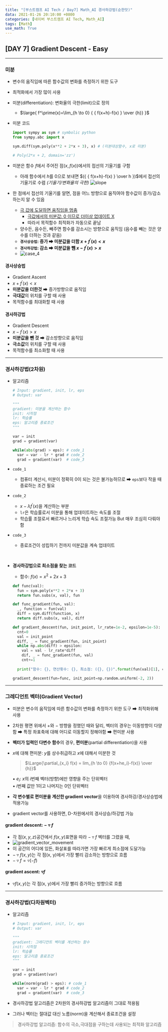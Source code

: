 ```yaml
---
title: "[부스트캠프 AI Tech / Day7] Math_AI 경사하강법(순한맛)"
data: 2021-01-26 20:10:00 +0800
categories: [네이버 부스트캠프 AI Tech, Math_AI]
tags: [Math]
use_math: True
---
```



## **[DAY 7] Gradient Descent - Easy**

---

### **미분**

- 변수의 움직임에 따른 함수값의 변화를 측정하기 위한 도구
- 최적화에서 가장 많이 사용
- 미분(differentiation): 변화율의 극한(limit)으로 정의
  - $\large{ f^\prime(x)=\lim_{h \to 0} { { f(x+h)-f(x) } \over {h}} }$
- 미분 코드
  
  ```python
  import sympy as sym # symbolic python
  from sympy.abc import x

  sym.diff(sym.poly(x**2 + 2*x + 3), x) # (미분대상함수, x로 미분)

  # Poly(2*x + 2, domain='zz')
  ```

- 미분은 함수 $f$에서 주어진 점$(x, f(x))$에서의 접선의 기울기를 구함
  - 아래 함수에서 $h$를 $0$으로 보내면 $({ { f(x+h)-f(x) } \over h })$에서 접선의 기울기로 수렴 *(기울기/변화율의 극한)*
  ![slope](/assets/img/sources/2021-01-27-01-08-40.png)
- 한 점에서 접선의 기울기를 알면, 점을 어느 방향으로 움직여야 함수값이 증가/감소하는지 알 수 있음
  - <u>극 값에 도달하면 움직임을 멈춤</u>
    - <u>극값에서의 미분값: $0$ 이므로 더이상 없데이트 X</u>
    - 따라서 목적함수 최적화가 자동으로 끝남
  - 양수든, 음수든, 빼주면 함수를 감소시는 방향으로 움직임 (음수를 빼는 것은 양수를 더하는 것과 같음)
  - **`경사상승법`: 증가 ➡ 미분값을 더함 $x+f^\prime(x) < x$**
  - **`경사하강법`: 감소 ➡ 미분값을 뺌 $x-f^\prime(x) > x$**
  - ![case_4](/assets/img/sources/2021-01-27-01-19-43.png)

#### **경사상승법**

- Gradient Ascent
- $x+f^\prime(x) < x$
- **미분값을 더한것** ➡ 증가방향으로 움직임
- **극대값**의 위치를 구할 때 사용
- 목적함수를 최대화할 때 사용

#### **경사하강법**

- Gradient Descent
- $x-f^\prime(x) > x$
- **미분값을 뺀 것** ➡ 감소방향으로 움직임
- **극소값**의 위치를 구할 때 사용
- 목적함수를 최소화할 때 사용

---

### **경사하강법(2차원)**

- 알고리즘
  
  ```python
  # Input: gradient, init, lr, eps
  # Output: var

  """
  gradient: 미분을 계산하는 함수
  init: 시작점
  lr: 학습률
  eps: 알고리즘 종료조건
  """

  var = init
  grad = gradient(var)

  while(abs(grad) > eps): # code_1
    var = var - lr * grad # code_2
    grad = gradient(var)  # code_3
  ```

- `code_1`
  - 컴퓨터 계산시, 미분이 정확히 $0$이 되는 것은 불가능하므로 ➡ `eps`보다 작을 때 종료하는 조건 필요
- `code_2`
  - $x-\lambda f^\prime(x)$을 계산하는 부분
  - `lr`은 학습률로서 미분을 통해 업데이트하는 속도를 조절
  - 학습률 조절로서 빠르거나 느리게 학습 속도 조절가능 But 매우 조심히 다뤄야함
- `code_3`
  - 종료조건이 성립하기 전까지 미분값을 계속 업데이트

<br>

- **경사하강법으로 최소점을 찾는 코드** 
  - 함수: $f(x)=x^2+2x+3$
  
  ```python
  def func(val):
    fun = sym.poly(x**2 + 2*x + 3)
    return fun.subs(x, val), fun

  def func_gradient(fun, val):
    _, function = fun(val)
    diff = sym.diff(function, x)
    return diff.subs(x, val), diff

  def gradient_descent(fun, init_point, lr_rate=1e-2, epsilon=1e-5):
    cnt=0
    val = init_point
    diff, _ = func_gradient(fun, init_point)
    while np.abs(diff) > epsilon:
      val = val - lr_rate*diff
      dif, _ = func_gradient(fun, val)
      cnt+=1
    
    print("함수: {}, 연산횟수: {}, 최소점: ({}, {})".format(fun(val)[1], cnt, val, fun(val)[0]))

  gradient_descent(fun=func, init_point=np.random.uniform(-2, 2))
  ```

---

### **그레디언트 벡터(Gradient Vector)**

- 미분은 변수의 움직임에 따른 함수값의 변화를 측정하기 위한 도구 ➡ 최적화위해 사용
- 2차원 평면 위에서 $+$와 $-$ 방향을 정했던 때와 달리, 벡터의 경우는 이동방향이 다양함 ➡ 특정 좌표축에 대해 어디로 이동할지 정해야함 ➡ 편미분 사용
- **벡터가 입력인 다변수 함수**의 경우, **편미분**(partial differentiation)을 사용
- $x$에 대해 편미분: $y$를 상수취급하고 $x$에 대해서 미분한 것

  > $\Large{\partial_{x_i} f(x) = lim_{h \to 0} {f(x+he_i)-f(x)} \over {h}}$

  >
  ▪ $e_i$: $x$의 $i$번째 벡터(방향)에만 영향을 주는 단위벡터  
  ▪ $i$번째 값만 1이고 나머지는 0인 단위벡터

- **각 변수별로 편미분을 계산한 gradient vector**을 이용하여 경사하강/경사상승법에 적용가능
- gradient vector를 사용하면, D-차원에서의 경사상승/하강법 가능

#### **gradient descent: $-\triangledown f$**

- 각 점$(x, y, z)$공간에서 $f(x, y)$표면을 따라 $-\triangledown f$ 벡터를 그렸을 때,
- ![gradient_vector_movement](/assets/img/sources/2021-01-27-02-15-26.png)
- 이 공간의 어디에 있든, 화살표를 따라가면 가장 빠르게 최소점에 도달가능
- $-\triangledown f(x, y)$는 각 점(x, y)에서 가장 빨리 감소하는 방향으로 흐름
- $-\triangledown f = \triangledown (-f)$

#### **gradient ascent: $\triangledown f$**

- $\triangledown f(x, y)$는 각 점(x, y)에서 가장 빨리 증가하는 방향으로 흐름

---

### **경사하강법(다차원벡터)**

- 알고리즘
  
  ```python
  # Input: gradient, init, lr, eps
  # Output: var

  """
  gradient: 그레디언트 벡터를 계산하는 함수
  init: 시작점
  lr: 학습률
  eps: 알고리즘 종료조건
  """

  var = init
  grad = gradient(var)

  while(norm(grad) > eps): # code_1
    var = var - lr * grad # code_2
    grad = gradient(var)  # code_3
  ```

- 경사하강법 알고리즘은 2차원의 경사하강법 알고리즘이 그대로 적용됨
- 그러나 벡터는 절대값 대신 노름(norm)을 계산해서 종료조건을 설정
  
> 경사하강법 알고리즘: 함수의 극소,극대점을 구하는데 사용되는 최적화 알고리즘

